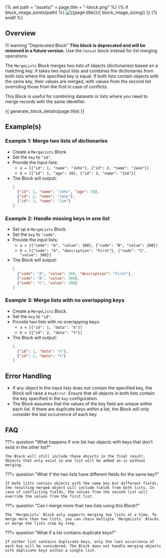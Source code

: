 {% set path = "assets/" + page.title + "-block.png" %}
{% if block_image_exists(path) %}
![{{page.title}}]({{path}}){{ block_image_sizing() }}
{% endif %}

## Overview

!!! warning "Deprecated Block"
    **This block is deprecated and will be removed in a future version.** Use the `Concat` block instead for list merging operations.

The `MergeLists` Block merges two lists of objects (dictionaries) based on a matching key. It takes two input lists and combines the dictionaries from both lists where the specified key is equal. If both lists contain objects with the same key, their values are merged, with values from the second list overriding those from the first in case of conflicts.

This Block is useful for combining datasets or lists where you need to merge records with the same identifier.

{{ generate_block_details(page.title) }}

## Example(s)

### Example 1: Merge two lists of dictionaries
- Create a `MergeLists` Block.
- Set the `key` to `"id"`.
- Provide the input lists:
  - `a = [{"id": 1, "name": "John"}, {"id": 2, "name": "Jane"}]`
  - `b = [{"id": 1, "age": 30}, {"id": 3, "name": "Jim"}]`
- The Block will output:
  ```json
  [
    {"id": 1, "name": "John", "age": 30},
    {"id": 2, "name": "Jane"},
    {"id": 3, "name": "Jim"}
  ]
  ```

### Example 2: Handle missing keys in one list
- Set up a `MergeLists` Block.
- Set the `key` to `"code"`.
- Provide the input lists:
  - `a = [{"code": "A", "value": 100}, {"code": "B", "value": 200}]`
  - `b = [{"code": "A", "description": "First"}, {"code": "C", "value": 300}]`
- The Block will output:
  ```json
  [
    {"code": "A", "value": 100, "description": "First"},
    {"code": "B", "value": 200},
    {"code": "C", "value": 300}
  ]
  ```

### Example 3: Merge lists with no overlapping keys
- Create a `MergeLists` Block.
- Set the `key` to `"id"`.
- Provide two lists with no overlapping keys:
  - `a = [{"id": 1, "data": "X"}]`
  - `b = [{"id": 2, "data": "Y"}]`
- The Block will output:
  ```json
  [
    {"id": 1, "data": "X"},
    {"id": 2, "data": "Y"}
  ]
  ```

## Error Handling
- If any object in the input lists does not contain the specified key, the Block will raise a `KeyError`. Ensure that all objects in both lists contain the key specified in the `key` configuration.
- The Block assumes that the values of the key field are unique within each list. If there are duplicate keys within a list, the Block will only consider the last occurrence of each key.

## FAQ

???+ question "What happens if one list has objects with keys that don't exist in the other list?"
    
    The Block will still include those objects in the final result. Objects that only exist in one list will be added as-is without merging.

???+ question "What if the two lists have different fields for the same key?"
    
    If both lists contain objects with the same key but different fields, the resulting merged object will include fields from both lists. In case of conflicting fields, the values from the second list will override the values from the first list.

???+ question "Can I merge more than two lists using this Block?"
    
    The `MergeLists` Block only supports merging two lists at a time. To merge more than two lists, you can chain multiple `MergeLists` Blocks or merge the lists step by step.

???+ question "What if a list contains duplicate keys?"
    
    If either list contains duplicate keys, only the last occurrence of each key will be considered. The Block does not handle merging objects with duplicate keys within a single list.